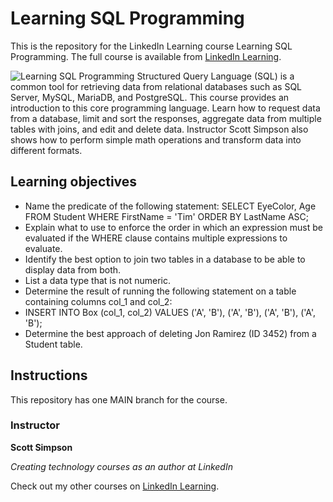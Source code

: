 # Learning SQL Programming
This is the repository for the LinkedIn Learning course Learning SQL Programming. The full course is available from [LinkedIn Learning][lil-course-url].

![Learning SQL Programming][lil-thumbnail-url] 
Structured Query Language (SQL) is a common tool for retrieving data from relational databases such as SQL Server, MySQL, MariaDB, and PostgreSQL. This course provides an introduction to this core programming language. Learn how to request data from a database, limit and sort the responses, aggregate data from multiple tables with joins, and edit and delete data. Instructor Scott Simpson also shows how to perform simple math operations and transform data into different formats.

## Learning objectives
- Name the predicate of the following statement: SELECT EyeColor, Age FROM Student WHERE FirstName = 'Tim' ORDER BY LastName ASC;
- Explain what to use to enforce the order in which an expression must be evaluated if the WHERE clause contains multiple expressions to evaluate.
- Identify the best option to join two tables in a database to be able to display data from both.
- List a data type that is not numeric.
- Determine the result of running the following statement on a table containing columns col_1 and col_2:
- INSERT INTO Box (col_1, col_2) VALUES ('A', 'B'), ('A', 'B'), ('A', 'B'), ('A', 'B');
- Determine the best approach of deleting Jon Ramirez (ID 3452) from a Student table.

## Instructions
This repository has one MAIN branch for the course.

### Instructor

**Scott Simpson**

_Creating technology courses as an author at LinkedIn_

Check out my other courses on [LinkedIn Learning](https://www.linkedin.com/learning/instructors/scott-simpson?u=104).

[lil-course-url]: https://www.linkedin.com/learning/learning-sql-programming-8382385
[lil-thumbnail-url]: https://cdn.lynda.com/course/2875059/2875059-1615828190111-16x9.jpg
